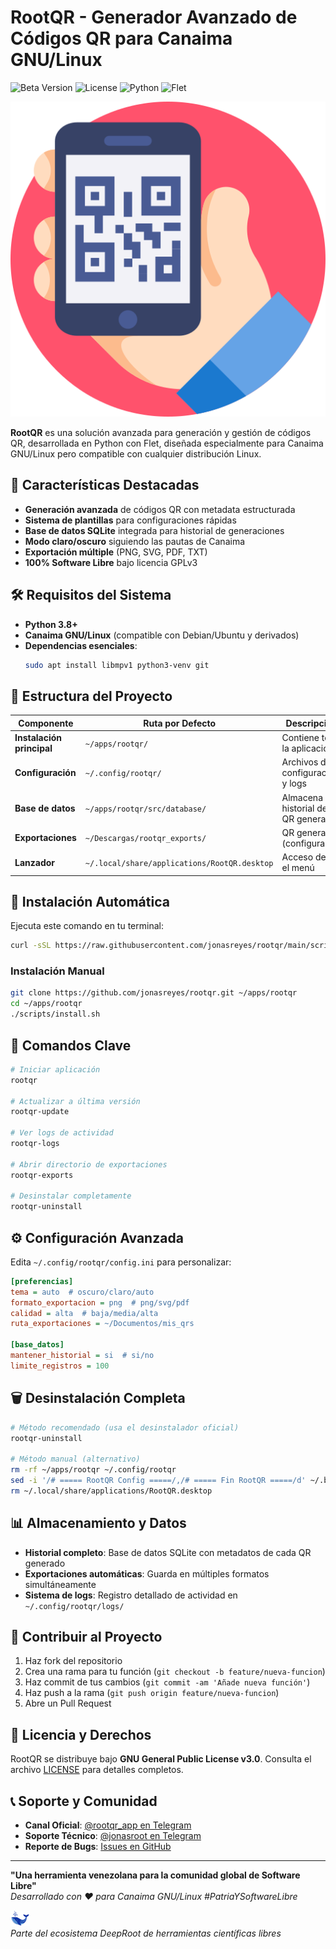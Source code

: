 # RootQR - Generador Avanzado de Códigos QR para Canaima GNU/Linux

![Beta Version](https://img.shields.io/badge/version-0.1.0--beta-yellow) 
![License](https://img.shields.io/badge/license-GPLv3-blue)
![Python](https://img.shields.io/badge/Python-3.8%2B-blue)
![Flet](https://img.shields.io/badge/Framework-Flet-green)

![Logo de RootQR](src/assets/icon.png)

**RootQR** es una solución avanzada para generación y gestión de códigos QR, desarrollada en Python con Flet, diseñada especialmente para Canaima GNU/Linux pero compatible con cualquier distribución Linux.

## 🌟 Características Destacadas

- **Generación avanzada** de códigos QR con metadata estructurada
- **Sistema de plantillas** para configuraciones rápidas
- **Base de datos SQLite** integrada para historial de generaciones
- **Modo claro/oscuro** siguiendo las pautas de Canaima
- **Exportación múltiple** (PNG, SVG, PDF, TXT)
- **100% Software Libre** bajo licencia GPLv3

## 🛠️ Requisitos del Sistema

- **Python 3.8+**
- **Canaima GNU/Linux** (compatible con Debian/Ubuntu y derivados)
- **Dependencias esenciales**:
  ```bash
  sudo apt install libmpv1 python3-venv git
  ```

## 📂 Estructura del Proyecto

| Componente | Ruta por Defecto | Descripción |
|------------|------------------|-------------|
| **Instalación principal** | `~/apps/rootqr/` | Contiene toda la aplicación |
| **Configuración** | `~/.config/rootqr/` | Archivos de configuración y logs |
| **Base de datos** | `~/apps/rootqr/src/database/` | Almacena el historial de QR generados |
| **Exportaciones** | `~/Descargas/rootqr_exports/` | QR generados (configurable) |
| **Lanzador** | `~/.local/share/applications/RootQR.desktop` | Acceso desde el menú |

## 🚀 Instalación Automática

Ejecuta este comando en tu terminal:

```bash
curl -sSL https://raw.githubusercontent.com/jonasreyes/rootqr/main/scripts/rootqr_install.sh | bash
```

### Instalación Manual
```bash
git clone https://github.com/jonasreyes/rootqr.git ~/apps/rootqr
cd ~/apps/rootqr
./scripts/install.sh
```

## 🔄 Comandos Clave

```bash
# Iniciar aplicación
rootqr

# Actualizar a última versión
rootqr-update

# Ver logs de actividad
rootqr-logs

# Abrir directorio de exportaciones
rootqr-exports

# Desinstalar completamente
rootqr-uninstall
```

## ⚙️ Configuración Avanzada

Edita `~/.config/rootqr/config.ini` para personalizar:

```ini
[preferencias]
tema = auto  # oscuro/claro/auto
formato_exportacion = png  # png/svg/pdf
calidad = alta  # baja/media/alta
ruta_exportaciones = ~/Documentos/mis_qrs

[base_datos]
mantener_historial = si  # si/no
limite_registros = 100
```

## 🗑️ Desinstalación Completa

```bash
# Método recomendado (usa el desinstalador oficial)
rootqr-uninstall

# Método manual (alternativo)
rm -rf ~/apps/rootqr ~/.config/rootqr
sed -i '/# ===== RootQR Config =====/,/# ===== Fin RootQR =====/d' ~/.bashrc ~/.zshrc
rm ~/.local/share/applications/RootQR.desktop
```

## 📊 Almacenamiento y Datos

- **Historial completo**: Base de datos SQLite con metadatos de cada QR generado
- **Exportaciones automáticas**: Guarda en múltiples formatos simultáneamente
- **Sistema de logs**: Registro detallado de actividad en `~/.config/rootqr/logs/`

## 🤝 Contribuir al Proyecto

1. Haz fork del repositorio
2. Crea una rama para tu función (`git checkout -b feature/nueva-funcion`)
3. Haz commit de tus cambios (`git commit -am 'Añade nueva función'`)
4. Haz push a la rama (`git push origin feature/nueva-funcion`)
5. Abre un Pull Request

## 📜 Licencia y Derechos

RootQR se distribuye bajo **GNU General Public License v3.0**. Consulta el archivo [LICENSE](LICENSE) para detalles completos.

## 📞 Soporte y Comunidad

- **Canal Oficial**: [@rootqr_app en Telegram](https://t.me/rootqr_app)
- **Soporte Técnico**: [@jonasroot en Telegram](https://t.me/jonasroot)
- **Reporte de Bugs**: [Issues en GitHub](https://github.com/jonasreyes/rootqr/issues)

---

**"Una herramienta venezolana para la comunidad global de Software Libre"**  
*Desarrollado con ❤️ para Canaima GNU/Linux #PatriaYSoftwareLibre*

![DeepRoot Ecosystem](https://github.com/jonasreyes/deeproot/raw/main/src/assets/images/icons/deeproot_10.png)  
*Parte del ecosistema DeepRoot de herramientas científicas libres*
